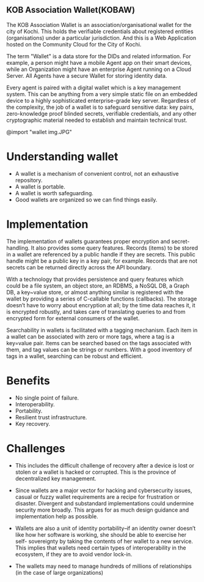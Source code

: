## KOB Association Wallet(KOBAW)
The KOB Association Wallet is an association/organisational wallet for the city of Kochi. This holds the verifiable credentials about registered entities (organisations) under a particular jurisdiction. And this is a Web Application hosted on the Community Cloud for the City of Kochi.

The term "Wallet" is a data store for the DIDs and related information. For example, a person might have a mobile Agent app on their smart devices, while an Organization might have an enterprise Agent running on a Cloud Server. All Agents have a secure Wallet for storing identity data.

Every agent is paired with a digital wallet which is a key management system. This can be anything from a very simple static file on an embedded device to a highly sophisticated enterprise-grade key server. Regardless of the complexity, the job of a wallet is to safeguard sensitive data: key pairs, zero-knowledge proof blinded secrets, verifiable credentials, and any other cryptographic material needed to establish and maintain technical trust.

@import "wallet img.JPG"

# Understanding wallet

* A wallet is a mechanism of convenient control, not an exhaustive repository. 
* A wallet is portable. 
* A wallet is worth safeguarding. 
* Good wallets are organized so we can find things easily. 

# Implementation

The implementation of wallets guarantees proper encryption and secret-handling. It also provides some query features. Records (items) to be stored in a wallet are referenced by a public handle if they are secrets. This public handle might be a public key in a key pair, for example. Records that are not secrets can be returned directly across the API boundary.

With a technology that provides persistence and query features which could be a file system, an object store, an RDBMS, a NoSQL DB, a Graph DB, a key~value store, or almost anything similar is registered with the wallet by providing a series of C-callable functions (callbacks). The storage doesn’t have to worry about encryption at all; by the time data reaches it, it is encrypted robustly, and takes care of translating queries to and from encrypted form for external consumers of the wallet.

Searchability in wallets is facilitated with a tagging mechanism. Each item in a wallet can be associated with zero or more tags, where a tag is a key=value pair. Items can be searched based on the tags associated with them, and tag values can be strings or numbers. With a good inventory of tags in a wallet, searching can be robust and efficient.

# Benefits

* No single point of failure.
* Interoperability. 
* Portability. 
* Resilient trust infrastructure. 
* Key recovery. 

# Challenges

* This includes the difficult challenge of recovery after a device is lost or stolen or a wallet is hacked or corrupted. This is the province of decentralized key management.

* Since wallets are a major vector for hacking and cybersecurity issues, casual or fuzzy wallet requirements are a recipe for frustration or disaster. Divergent and substandard implementations could undermine security more broadly. This argues for as much design guidance and implementation help as possible.
 
* Wallets are also a unit of identity portability–if an identity owner doesn’t like how her software is working, she should be able to exercise her self- sovereignty by taking the contents of her wallet to a new service. This implies that wallets need certain types of interoperability in the ecosystem, if they are to avoid vendor lock-in.

* The wallets may need to manage hundreds of millions of relationships (in the case of large organizations)
